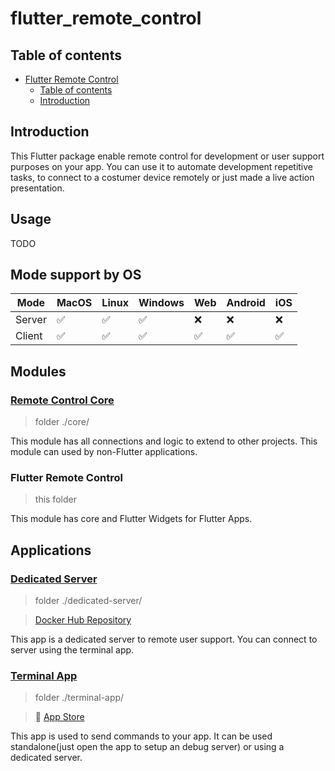 # flutter_remote_control

## Table of contents

- [Flutter Remote Control](#flutter_remote_control)
  - [Table of contents](#table-of-contents)
  - [Introduction](#introduction)

## Introduction

This Flutter package enable remote control for development or user support purposes on your app. You can use it to automate development repetitive tasks, to connect to a costumer device remotely or just made a live action presentation.

## Usage

TODO

## Mode support by OS

| Mode | MacOS | Linux | Windows | Web | Android | iOS |
| ----- | ----- | ----- | ----- | ----- | ----- | ----- |
| Server | :white_check_mark: | :white_check_mark: | :white_check_mark: | :x: | :x: | :x: |
| Client | :white_check_mark: | :white_check_mark: | :white_check_mark: | :white_check_mark: | :white_check_mark: | :white_check_mark: |

## Modules

### [Remote Control Core](./core/)

> folder ./core/

This module has all connections and logic to extend to other projects. This module can used by non-Flutter applications.

### Flutter Remote Control

> this folder

This module has core and Flutter Widgets for Flutter Apps.

## Applications

### [Dedicated Server](./dedicated-server/)

> folder ./dedicated-server/

> [Docker Hub Repository](https://hub.docker.com/repository/docker/ranierjardim/flutter_remote_control_dedicated_server)

This app is a dedicated server to remote user support. You can connect to server using the terminal app.

### [Terminal App](./terminal-app/)

> folder ./terminal-app/

> :apple: [App Store](https://www.apple.com/br/app-store/)

This app is used to send commands to your app. It can be used standalone(just open the app to setup an debug server) or using a dedicated server.
